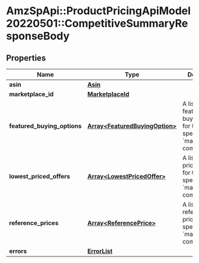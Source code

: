 # AmzSpApi::ProductPricingApiModel20220501::CompetitiveSummaryResponseBody

## Properties
Name | Type | Description | Notes
------------ | ------------- | ------------- | -------------
**asin** | [**Asin**](Asin.md) |  | 
**marketplace_id** | [**MarketplaceId**](MarketplaceId.md) |  | 
**featured_buying_options** | [**Array&lt;FeaturedBuyingOption&gt;**](FeaturedBuyingOption.md) | A list of featured buying options for the specified ASIN &#x60;marketplaceId&#x60; combination. | [optional] 
**lowest_priced_offers** | [**Array&lt;LowestPricedOffer&gt;**](LowestPricedOffer.md) | A list of lowest priced offers for the specified ASIN &#x60;marketplaceId&#x60; combination. | [optional] 
**reference_prices** | [**Array&lt;ReferencePrice&gt;**](ReferencePrice.md) | A list of reference prices for the specified ASIN &#x60;marketplaceId&#x60; combination. | [optional] 
**errors** | [**ErrorList**](ErrorList.md) |  | [optional] 

